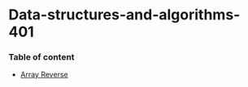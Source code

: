# Data-structures-and-algorithms-401

### Table of content

* [Array Reverse](https://github.com/Heba1998/Data-structures-and-algorithms-401/array-reverse)
